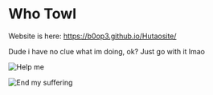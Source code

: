 # Who Towl

Website is here: https://b0op3.github.io/Hutaosite/

Dude i have no clue what im doing, ok?
Just go with it lmao

![Help me](https://user-images.githubusercontent.com/75524125/141537268-7e515bcc-def5-43ed-9a97-4e1fa31abdad.png)

![End my suffering](https://user-images.githubusercontent.com/75524125/141537863-4fc30d6b-a327-40cc-ab05-eb8cf3b6f717.jpg)
